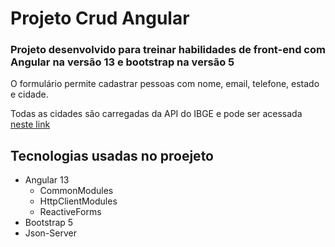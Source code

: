 # Projeto Crud Angular

### Projeto desenvolvido para treinar habilidades de front-end com Angular na versão 13 e bootstrap na versão 5

O formulário permite cadastrar pessoas com nome, email, telefone, estado e cidade.

Todas as cidades são carregadas da API do IBGE e pode ser acessada [neste link](https://servicodados.ibge.gov.br/api/docs/localidades)

## Tecnologias usadas no proejeto

* Angular 13
    * CommonModules
    * HttpClientModules
    * ReactiveForms
* Bootstrap 5
* Json-Server

